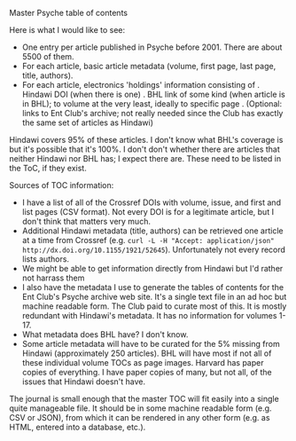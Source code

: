 
Master Psyche table of contents

Here is what I would like to see:

- One entry per article published in Psyche before 2001.  There are
  about 5500 of them.
- For each article, basic article metadata (volume, first page, last page, title,
  authors).
- For each article, electronics 'holdings' information consisting of
  . Hindawi DOI (when there is one)
  . BHL link of some kind (when article is in BHL); to volume at the
     very least, ideally to specific page
  . (Optional: links to Ent Club's archive; not really needed since
     the Club has exactly the same set of articles as Hindawi)

Hindawi covers 95% of these articles.  I don't know what BHL's
coverage is but it's possible that it's 100%.  I don't don't whether
there are articles that neither Hindawi nor BHL has; I expect there
are.  These need to be listed in the ToC, if they exist.

Sources of TOC information:

- I have a list of all of the Crossref DOIs with volume, issue, and first
  and list pages (CSV format).  Not every DOI is for a legitimate
  article, but I don't think that matters very much.
- Additional Hindawi metadata (title, authors) can be retrieved one article at a time
  from Crossref (e.g. `curl -L -H "Accept: application/json" http://dx.doi.org/10.1155/1921/52645`).
  Unfortunately not every record lists authors.
- We might be able to get information directly from Hindawi but I'd
  rather not harrass them
- I also have the metadata I use to generate the tables of contents
  for the Ent Club's Psyche archive web site.  It's a single text file in 
  an ad hoc but machine readable form.  The Club paid to curate most
  of this.  It is mostly redundant with Hindawi's metadata.  It has no
  information for volumes 1-17.
- What metadata does BHL have? I don't know.
- Some article metadata will have to be curated for the 5% missing
  from Hindawi (approximately 250 articles).  BHL will have most if
  not all of these individual volume TOCs as page images.
  Harvard has paper copies of everything.  I have paper copies of
  many, but not all, of the issues that Hindawi doesn't have.

The journal is small enough that the master TOC will fit easily into a
single quite manageable file.  It should be in some machine readable
form (e.g. CSV or JSON), from which it can be rendered in any other
form (e.g. as HTML, entered into a database, etc.).
